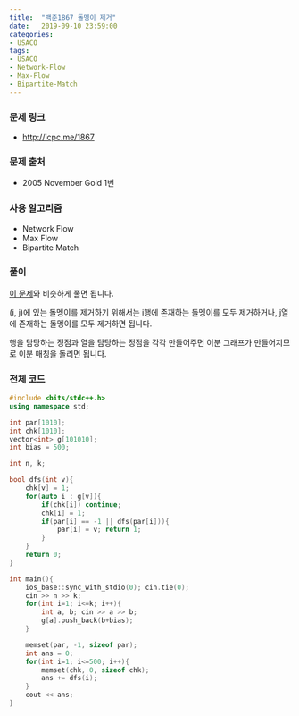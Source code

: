 ```yaml
---
title:  "백준1867 돌멩이 제거"
date:   2019-09-10 23:59:00
categories:
- USACO
tags:
- USACO
- Network-Flow
- Max-Flow
- Bipartite-Match
---
```


### 문제 링크
* http://icpc.me/1867

### 문제 출처
* 2005 November Gold 1번

### 사용 알고리즘
* Network Flow
* Max Flow
* Bipartite Match

### 풀이
[이 문제](https://justicehui.github.io/ps/2019/03/27/BOJ9525/)와 비슷하게 풀면 됩니다.

(i, j)에 있는 돌멩이를 제거하기 위해서는 i행에 존재하는 돌멩이를 모두 제거하거나, j열에 존재하는 돌멩이를 모두 제거하면 됩니다.

행을 담당하는 정점과 열을 담당하는 정점을 각각 만들어주면 이분 그래프가 만들어지므로 이분 매칭을 돌리면 됩니다.

### 전체 코드
```cpp
#include <bits/stdc++.h>
using namespace std;

int par[1010];
int chk[1010];
vector<int> g[101010];
int bias = 500;

int n, k;

bool dfs(int v){
	chk[v] = 1;
	for(auto i : g[v]){
		if(chk[i]) continue;
		chk[i] = 1;
		if(par[i] == -1 || dfs(par[i])){
			par[i] = v; return 1;
		}
	}
	return 0;
}

int main(){
	ios_base::sync_with_stdio(0); cin.tie(0);
	cin >> n >> k;
	for(int i=1; i<=k; i++){
		int a, b; cin >> a >> b;
		g[a].push_back(b+bias);
	}

	memset(par, -1, sizeof par);
	int ans = 0;
	for(int i=1; i<=500; i++){
		memset(chk, 0, sizeof chk);
		ans += dfs(i);
	}
	cout << ans;
}
```
